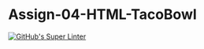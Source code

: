 # Assign-04-HTML-TacoBowl
[![GitHub's Super Linter](https://github.com/ICS2O-EmmaJ/Assign-04-HTML-TacoBowl/workflows/GitHub's%20Super%20Linter/badge.svg)](https://github.com/ICS2O-EmmaJ/Assign-04-HTML-TacoBowl/actions)